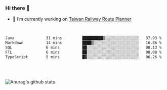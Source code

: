 ### Hi there 👋

- 🔭 I’m currently working on [Taiwan Railway Route Planner](https://github.com/Taiwan-Railway-Route-Planner)

<br/>

<!--START_SECTION:waka-->

```txt
Java              31 mins         █████████▒░░░░░░░░░░░░░░░   37.93 %
Markdown          14 mins         ████▒░░░░░░░░░░░░░░░░░░░░   16.86 %
SQL               6 mins          ██░░░░░░░░░░░░░░░░░░░░░░░   08.13 %
FTL               6 mins          ██░░░░░░░░░░░░░░░░░░░░░░░   08.08 %
TypeScript        5 mins          █▓░░░░░░░░░░░░░░░░░░░░░░░   06.26 %
```

<!--END_SECTION:waka-->

<br/>
<br/>

![Anurag's github stats](https://github-readme-stats.vercel.app/api?username=DepickereSven&show_icons=true&theme=tokyonight)



<!--
**DepickereSven/DepickereSven** is a ✨ _special_ ✨ repository because its `README.md` (this file) appears on your GitHub profile.

Here are some ideas to get you started:

- 🔭 I’m currently working on ...
- 🌱 I’m currently learning ...
- 👯 I’m looking to collaborate on ...
- 🤔 I’m looking for help with ...
- 💬 Ask me about ...
- 📫 How to reach me: ...
- 😄 Pronouns: ...
- ⚡ Fun fact: ...
-->
